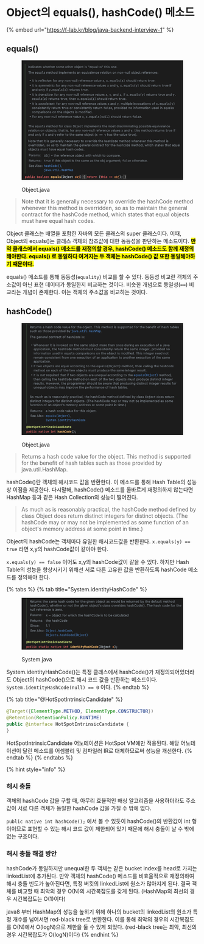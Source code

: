 # Object의 equals(), hashCode() 메소드

{% embed url="https://f-lab.kr/blog/java-backend-interview-1" %}

## equals()

<figure><img src="../../.gitbook/assets/image.png" alt=""><figcaption><p>Object.java</p></figcaption></figure>

> Note that it is generally necessary to override the hashCode method whenever this method is overridden, so as to maintain the general contract for the hashCode method, which states that equal objects must have equal hash codes.

Object 클래스는 배열을 포함한 자바의 모든 클래스의 super 클래스이다. 이때, Object의 equals()는 클래스 객체의 참조값에 대한 동등성을 판단하는 메소드이다. <mark style="background-color:yellow;">**만약 클래스에서 equals() 메소드를 재정의할 경우, hashCode() 메소드도 함께 재정의해야한다. equals() 로 동일하다 여겨지는 두 객체는 hashCode() 값 또한 동일해야하기 때문이다.**</mark>

equals() 메소드를 통해 동등성(`equality`) 비교를 할  수 있다. 동등성 비교란 객체의 주소값이 아닌 표현 데이터가 동일한지 비교하는 것이다. 비슷한 개념으로 동일성(`==`) 비교라는 개념이 존재한다. 이는   객체의 주소값을 비교하는 것이다.

## hashCode()

<figure><img src="../../.gitbook/assets/image (1).png" alt=""><figcaption><p>Object.java</p></figcaption></figure>

> Returns a hash code value for the object. This method is supported for the benefit of hash tables such as those provided by java.util.HashMap.

hashCode()란 객체의 해시코드 값을 반환한다. 이 메소드를 통해 Hash Table의 성능상 이점을 제공한다. 다시말해, hashCode() 메소드를 올바르게 재정의하지 않는다면 HashMap 등과 같은 Hash Collection의 성능이 떨어진다.

> As much as is reasonably practical, the hashCode method defined by class Object does return distinct integers for distinct objects. (The hashCode may or may not be implemented as some function of an object's memory address at some point in time.)

Object의 hashCode는 객체마다 유일한 해시코드값을 반환한다. `x.equals(y) == true` 라면 x,y의 hashCode값이 같아야 한다.

`x.equals(y) == false` 이어도 x,y의 hashCode값이 같을 수 있다. 하지만 Hash Table의 성능을 향상시키기 위해선  서로 다른 고유한 값을 반환하도록 hashCode 메소드를 정의해야 한다.



{% tabs %}
{% tab title="System.identityHashCode" %}
<figure><img src="../../.gitbook/assets/image (2).png" alt=""><figcaption><p>System.java</p></figcaption></figure>

System.identityHashCode()는 특정 클래스에서 hashCode()가 재정의되어있더라도 Object의 hashCode()으로 해시 코드 값을 반환하는 메소드이다. `System.identityHashCode(null) == 0` 이다.
{% endtab %}

{% tab title="@HotSpotIntrinsicCandidate" %}
```java
@Target({ElementType.METHOD, ElementType.CONSTRUCTOR})
@Retention(RetentionPolicy.RUNTIME)
public @interface HotSpotIntrinsicCandidate {
}
```

HotSpotIntrinsicCandidate 어노테이션은 HotSpot VM에만 적용된다. 해당 어노테이션이 달린 메소드를 어셈블리 및 컴파일러 IR로 대체하므로써 성능을 개선한다.
{% endtab %}
{% endtabs %}

{% hint style="info" %}
### 해시 충돌

객체의 hashCode 값을 구할 때, 아무리 효율적인 해싱 알고리즘을 사용하더라도 주소값이 서로 다른 객체가 동일한 hashCode 값을 가질 수 밖에 없다.&#x20;

`public native int hashCode();` 에서 볼 수 있듯이 hashCode()의 반환값이 int 형이이므로 표현할 수 있는 해시 코드 값이 제한되어 있기 때문에 해시 충돌이 날 수 밖에 없는 구조이다.

###

### 해시 충돌 해결 방안

hashCode가 동일하지만 unequal한 두 객체는 같은 bucket index를 head로 가지는 linkedList에 추가된다. 만약 객체의 hashCode() 메소드를 비효율적으로 재정의하여 해시 충돌 빈도가 높아진다면, 특정 버킷의 linkedList에 원소가 많아지게 된다. 결국 객체를 비교할 때 최악의 경우 O(N)의 시간복잡도를 갖게 된다. (HashMap의 최선의 경우 시간복잡도는 O(1)이다)

java8 부터 HashMap의 성능을 높히기 위해 하나의 bucket의 linkedList의 원소가 특정 개수를 넘어서면 red-black tree로 변환한다. 이를 통해 최악의 경우의 시간복잡도를 O(N)에서 O(logN)으로 제한을 둘 수 있게 되었다. (red-black tree는 최악, 최선의 경우 시간복잡도가 O(logN)이다)
{% endhint %}
